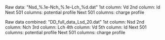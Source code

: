 Raw data: "Nsd_%.1e-Nch_%.1e-Lch_%d.dat"
1st column: Vd 
2nd column: Id
Next 501 columns: potential profile
Next 501 columns: charge profile

Raw data combined: "DD_full_data_Lsd_20.dat"
1st column: Nsd
2nd column: Nch
3rd column: Lch
4th column: Vd
5th column: Id
Next 501 columns: potential profile
Next 501 columns: charge profile
